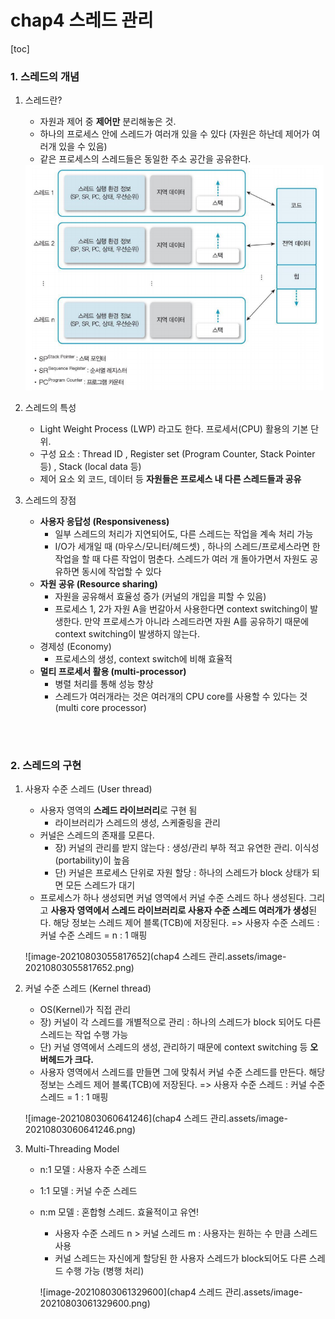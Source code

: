 # chap4 스레드 관리

[toc]

### 1. 스레드의 개념

1. 스레드란?

   - 자원과 제어 중 **제어만** 분리해놓은 것. 
   - 하나의 프로세스 안에 스레드가 여러개 있을 수 있다 (자원은 하난데 제어가 여러개 있을 수 있음)
   - 같은 프로세스의 스레드들은 동일한 주소 공간을 공유한다.

   <img src="chap4 스레드 관리.assets/image-20210803053734104.png" alt="image-20210803053734104" style="zoom: 67%;" />

2. 스레드의 특성

   - Light Weight Process (LWP) 라고도 한다. 프로세서(CPU) 활용의 기본 단위.
   - 구성 요소 : Thread ID , Register set (Program Counter, Stack Pointer 등) , Stack (local data 등)
   - 제어 요소 외 코드, 데이터 등 **자원들은 프로세스 내 다른 스레드들과 공유**

3. 스레드의 장점

   - **사용자 응답성 (Responsiveness)**
     - 일부 스레드의 처리가 지연되어도, 다른 스레드는 작업을 계속 처리 가능
     - I/O가 세개일 때 (마우스/모니터/헤드셋) , 하나의 스레드/프로세스라면 한 작업을 할 때 다른 작업이 멈춘다. 스레드가 여러 개 돌아가면서 자원도 공유하면 동시에 작업할 수 있다
   - **자원 공유 (Resource sharing)**
     - 자원을 공유해서 효율성 증가 (커널의 개입을 피할 수 있음)
     - 프로세스 1, 2가 자원 A을 번갈아서 사용한다면 context switching이 발생한다. 만약 프로세스가 아니라 스레드라면 자원 A를 공유하기 때문에 context switching이 발생하지 않는다.
   - 경제성 (Economy)
     - 프로세스의 생성, context switch에 비해 효율적
   - **멀티 프로세서 활용 (multi-processor)**
     - 병렬 처리를 통해 성능 향상
     - 스레드가 여러개라는 것은 여러개의 CPU core를 사용할 수 있다는 것 (multi core processor)

<br/>

<br/>

### 2. 스레드의 구현

1. 사용자 수준 스레드 (User thread)

   - 사용자 영역의 **스레드 라이브러리**로 구현 됨
     - 라이브러리가 스레드의 생성, 스케줄링을 관리 
   - 커널은 스레드의 존재를 모른다.
     - 장) 커널의 관리를 받지 않는다 : 생성/관리 부하 적고 유연한 관리. 이식성(portability)이 높음
     - 단) 커널은 프로세스 단위로 자원 할당 : 하나의 스레드가 block 상태가 되면 모든 스레드가 대기
   - 프로세스가 하나 생성되면 커널 영역에서 커널 수준 스레드 하나 생성된다. 그리고 **사용자 영역에서 스레드 라이브러리로 사용자 수준 스레드 여러개가 생성**된다. 해당 정보는 스레드 제어 블록(TCB)에 저장된다. => 사용자 수준 스레드 : 커널 수준 스레드 = n : 1 매핑

   ![image-20210803055817652](chap4 스레드 관리.assets/image-20210803055817652.png)

2. 커널 수준 스레드 (Kernel thread)

   - OS(Kernel)가 직접 관리
   - 장) 커널이 각 스레드를 개별적으로 관리 : 하나의 스레드가 block 되어도 다른 스레드는 작업 수행 가능
   - 단) 커널 영역에서 스레드의 생성, 관리하기 때문에 context switching 등 **오버헤드가 크다.**
   - 사용자 영역에서 스레드를 만들면 그에 맞춰서 커널 수준 스레드를 만든다. 해당 정보는 스레드 제어 블록(TCB)에 저장된다. => 사용자 수준 스레드 : 커널 수준 스레드 = 1 : 1 매핑

   ![image-20210803060641246](chap4 스레드 관리.assets/image-20210803060641246.png)

3. Multi-Threading Model

   - n:1 모델 : 사용자 수준 스레드

   - 1:1 모델 : 커널 수준 스레드

   - n:m 모델 : 혼합형 스레드. 효율적이고 유연!

     - 사용자 수준 스레드 n > 커널 스레드 m : 사용자는 원하는 수 만큼 스레드 사용
     - 커널 스레드는 자신에게 할당된 한 사용자 스레드가 block되어도 다른 스레드 수행 가능 (병행 처리)

     ![image-20210803061329600](chap4 스레드 관리.assets/image-20210803061329600.png)

